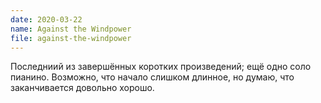```yaml
---
date: 2020-03-22
name: Against the Windpower
file: against-the-windpower
---
```


Последниий из завершённых коротких произведений; ещё одно соло пианино. Возможно, что начало слишком длинное, но думаю, что заканчивается довольно хорошо.